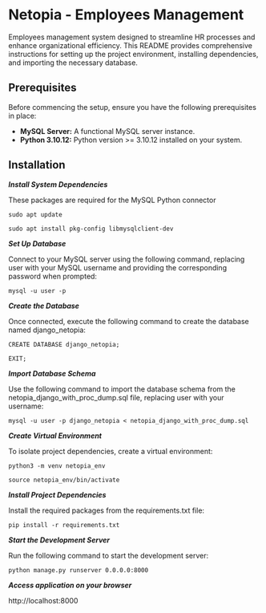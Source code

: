# Netopia - Employees Management

Employees management system designed to streamline HR processes and enhance organizational efficiency. This README provides comprehensive instructions for setting up the project environment, installing dependencies, and importing the necessary database.

## Prerequisites

Before commencing the setup, ensure you have the following prerequisites in place:

* **MySQL Server:** A functional MySQL server instance.
* **Python 3.10.12:** Python version >= 3.10.12 installed on your system.

## Installation

***Install System Dependencies***

These packages are required for the MySQL Python connector

`sudo apt update`

`sudo apt install pkg-config libmysqlclient-dev`


***Set Up Database***

Connect to your MySQL server using the following command, replacing user with your MySQL username and providing the corresponding password when prompted:

`mysql -u user -p`


***Create the Database***

Once connected, execute the following command to create the database named django_netopia:

`CREATE DATABASE django_netopia;`

`EXIT;`


***Import Database Schema***

Use the following command to import the database schema from the netopia_django_with_proc_dump.sql file, replacing user with your username:

`mysql -u user -p django_netopia < netopia_django_with_proc_dump.sql`


***Create Virtual Environment***

To isolate project dependencies, create a virtual environment:

`python3 -m venv netopia_env`

`source netopia_env/bin/activate`


***Install Project Dependencies***

Install the required packages from the requirements.txt file:

`pip install -r requirements.txt`


***Start the Development Server***

Run the following command to start the development server:

`python manage.py runserver 0.0.0.0:8000`

***Access application on your browser***

http://localhost:8000
